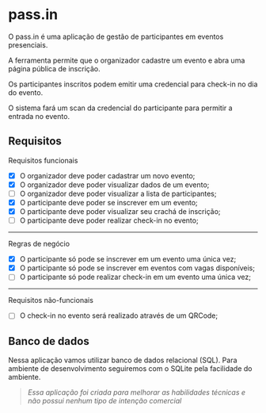 # pass.in
O pass.in é uma aplicação de gestão de participantes em eventos presenciais.

A ferramenta permite que o organizador cadastre um evento e abra uma página pública de inscrição.

Os participantes inscritos podem emitir uma credencial para check-in no dia do evento.

O sistema fará um scan da credencial do participante para permitir a entrada no evento.

## Requisitos
Requisitos funcionais

- [x] O organizador deve poder cadastrar um novo evento;
- [x] O organizador deve poder visualizar dados de um evento;
- [ ] O organizador deve poder visualizar a lista de participantes;
- [x] O participante deve poder se inscrever em um evento;
- [x] O participante deve poder visualizar seu crachá de inscrição;
- [ ] O participante deve poder realizar check-in no evento;

---

Regras de negócio

- [x] O participante só pode se inscrever em um evento uma única vez;
- [x] O participante só pode se inscrever em eventos com vagas disponíveis;
- [ ] O participante só pode realizar check-in em um evento uma única vez;

---

Requisitos não-funcionais

- [ ] O check-in no evento será realizado através de um QRCode;

## Banco de dados
Nessa aplicação vamos utilizar banco de dados relacional (SQL). Para ambiente de desenvolvimento seguiremos com o SQLite pela facilidade do ambiente.

> *Essa aplicação foi criada para melhorar as habilidades técnicas e não possui nenhum tipo de intenção comercial*